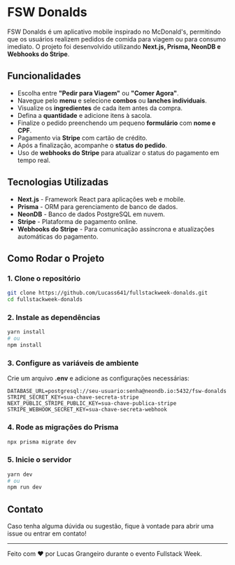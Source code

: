 # FSW Donalds

FSW Donalds é um aplicativo mobile inspirado no McDonald's, permitindo que os usuários realizem pedidos de comida para viagem ou para consumo imediato. O projeto foi desenvolvido utilizando **Next.js, Prisma, NeonDB e Webhooks do Stripe**.

## Funcionalidades

- Escolha entre **"Pedir para Viagem"** ou **"Comer Agora"**.
- Navegue pelo **menu** e selecione **combos** ou **lanches individuais**.
- Visualize os **ingredientes** de cada item antes da compra.
- Defina a **quantidade** e adicione itens à sacola.
- Finalize o pedido preenchendo um pequeno **formulário** com **nome e CPF**.
- Pagamento via **Stripe** com cartão de crédito.
- Após a finalização, acompanhe o **status do pedido**.
- Uso de **webhooks do Stripe** para atualizar o status do pagamento em tempo real.

## Tecnologias Utilizadas

- **Next.js** - Framework React para aplicações web e mobile.
- **Prisma** - ORM para gerenciamento de banco de dados.
- **NeonDB** - Banco de dados PostgreSQL em nuvem.
- **Stripe** - Plataforma de pagamento online.
- **Webhooks do Stripe** - Para comunicação assíncrona e atualizações automáticas do pagamento.

## Como Rodar o Projeto

### 1. Clone o repositório
```bash
git clone https://github.com/Lucass641/fullstackweek-donalds.git
cd fullstackweek-donalds
```

### 2. Instale as dependências
```bash
yarn install
# ou
npm install
```

### 3. Configure as variáveis de ambiente
Crie um arquivo **.env** e adicione as configurações necessárias:
```env
DATABASE_URL=postgresql://seu-usuario:senha@neondb.io:5432/fsw-donalds
STRIPE_SECRET_KEY=sua-chave-secreta-stripe
NEXT_PUBLIC_STRIPE_PUBLIC_KEY=sua-chave-publica-stripe
STRIPE_WEBHOOK_SECRET_KEY=sua-chave-secreta-webhook
```

### 4. Rode as migrações do Prisma
```bash
npx prisma migrate dev
```

### 5. Inicie o servidor
```bash
yarn dev
# ou
npm run dev
```

## Contato
Caso tenha alguma dúvida ou sugestão, fique à vontade para abrir uma issue ou entrar em contato!

---

Feito com ❤️ por Lucas Grangeiro durante o evento Fullstack Week.

